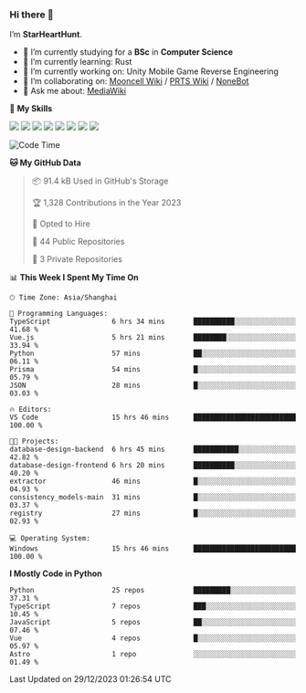 ### Hi there 👋

I’m **StarHeartHunt**.

- 🏫 I’m currently studying for a **BSc** in **Computer Science**
- 🌱 I’m currently learning: Rust
- 🔭 I’m currently working on: Unity Mobile Game Reverse Engineering
- 👯 I’m collaborating on: [Mooncell Wiki](https://fgo.wiki/) / [PRTS Wiki](http://prts.wiki/) / [NoneBot](https://github.com/nonebot)
- 💬 Ask me about: [MediaWiki](https://www.mediawiki.org)

🌟 **My Skills**

![](https://img.shields.io/badge/-Python-3e74a2?style=flat-square&logo=Python&logoColor=fff)
![](https://img.shields.io/badge/-Node.js-339933?style=flat-square&logo=node.js&logoColor=fff)
![](https://img.shields.io/badge/-Vue-4fc08d?style=flat-square&logo=vue.js&logoColor=fff)
![](https://img.shields.io/badge/-React-2d98ce?style=flat-square&logo=React&logoColor=fff)
![](https://img.shields.io/badge/-TypeScript-3178C6?style=flat-square&logo=TypeScript&logoColor=fff)
![](https://img.shields.io/badge/-Docker-2496ED?style=flat-square&logo=Docker&logoColor=fff)
![](https://img.shields.io/badge/-Linux-000000?style=flat-square&logo=Linux&logoColor=fff)
![](https://img.shields.io/badge/-Dotnet-512bd4?style=flat-square&logo=.net&logoColor=fff)

<!--START_SECTION:waka-->
![Code Time](http://img.shields.io/badge/Code%20Time-816%20hrs%2018%20mins-blue)

**🐱 My GitHub Data** 

> 📦 91.4 kB Used in GitHub's Storage 
 > 
> 🏆 1,328 Contributions in the Year 2023
 > 
> 💼 Opted to Hire
 > 
> 📜 44 Public Repositories 
 > 
> 🔑 3 Private Repositories 
 > 
📊 **This Week I Spent My Time On** 

```text
🕑︎ Time Zone: Asia/Shanghai

💬 Programming Languages: 
TypeScript               6 hrs 34 mins       ██████████░░░░░░░░░░░░░░░   41.68 % 
Vue.js                   5 hrs 21 mins       ████████░░░░░░░░░░░░░░░░░   33.94 % 
Python                   57 mins             ██░░░░░░░░░░░░░░░░░░░░░░░   06.11 % 
Prisma                   54 mins             █░░░░░░░░░░░░░░░░░░░░░░░░   05.79 % 
JSON                     28 mins             █░░░░░░░░░░░░░░░░░░░░░░░░   03.03 % 

🔥 Editors: 
VS Code                  15 hrs 46 mins      █████████████████████████   100.00 % 

🐱‍💻 Projects: 
database-design-backend  6 hrs 45 mins       ███████████░░░░░░░░░░░░░░   42.82 % 
database-design-frontend 6 hrs 20 mins       ██████████░░░░░░░░░░░░░░░   40.20 % 
extractor                46 mins             █░░░░░░░░░░░░░░░░░░░░░░░░   04.93 % 
consistency_models-main  31 mins             █░░░░░░░░░░░░░░░░░░░░░░░░   03.37 % 
registry                 27 mins             █░░░░░░░░░░░░░░░░░░░░░░░░   02.93 % 

💻 Operating System: 
Windows                  15 hrs 46 mins      █████████████████████████   100.00 % 
```

**I Mostly Code in Python** 

```text
Python                   25 repos            █████████░░░░░░░░░░░░░░░░   37.31 % 
TypeScript               7 repos             ███░░░░░░░░░░░░░░░░░░░░░░   10.45 % 
JavaScript               5 repos             ██░░░░░░░░░░░░░░░░░░░░░░░   07.46 % 
Vue                      4 repos             █░░░░░░░░░░░░░░░░░░░░░░░░   05.97 % 
Astro                    1 repo              ░░░░░░░░░░░░░░░░░░░░░░░░░   01.49 % 
```




 Last Updated on 29/12/2023 01:26:54 UTC
<!--END_SECTION:waka-->
